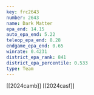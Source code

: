 ```yaml
---
key: frc2643
number: 2643
name: Dark Matter
epa_end: 14.15
auto_epa_end: 5.22
teleop_epa_end: 8.28
endgame_epa_end: 0.65
winrate: 0.4231
district_epa_rank: 841
district_epa_percentile: 0.533
type: Team
---
```

[[2024camb]]
[[2024casf]]
